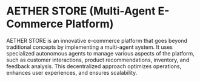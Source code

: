 
# AETHER STORE (Multi-Agent E-Commerce Platform)

AETHER STORE is an innovative e-commerce platform that goes beyond traditional concepts by implementing a multi-agent system. It uses specialized autonomous agents to manage various aspects of the platform, such as customer interactions, product recommendations, inventory, and feedback analysis. This decentralized approach optimizes operations, enhances user experiences, and ensures scalability.


